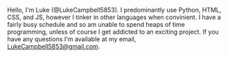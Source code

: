 Hello, I'm Luke (@LukeCampbell5853). I predominantly use Python, HTML, CSS, and JS, however I tinker in other languages when convinient. I have a fairly busy schedule and so am unable to spend heaps of time programming, unless of course I get addicted to an exciting project. If you have any questions I'm available at my email, LukeCampbell5853@gmail.com.

